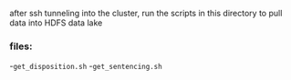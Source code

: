 after ssh tunneling into the cluster, run the scripts in this directory to pull data into HDFS data lake

### files:

-`get_disposition.sh`
-`get_sentencing.sh`